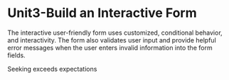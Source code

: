 # Unit3-Build an Interactive Form
 The interactive user-friendly form uses customized, conditional behavior, and interactivity. The form also validates user input and provide helpful error messages when the user enters invalid information into the form fields. 

Seeking exceeds expectations
